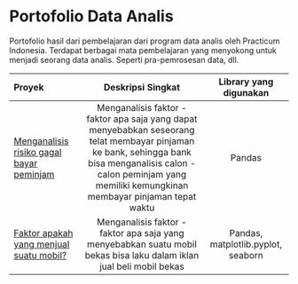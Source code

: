 # Portofolio Data Analis

Portofolio hasil dari pembelajaran dari program data analis oleh Practicum Indonesia. Terdapat berbagai mata pembelajaran yang menyokong untuk menjadi seorang data analis. Seperti pra-pemrosesan data, dll. 





| Proyek            |Deskripsi Singkat              |Library yang digunakan                    |
| :-------------------- | :---------------------: |:---------------------------:|
|     [Menganalisis risiko gagal bayar peminjam](https://github.com/hantaff197/data-analis-portofolio/tree/main/Sprint%201)     |     Menganalisis faktor - faktor apa saja yang dapat menyebabkan seseorang telat membayar pinjaman ke bank, sehingga bank bisa menganalisis calon - calon peminjam yang memiliki kemungkinan membayar pinjaman tepat waktu    |      Pandas         |
|     [Faktor apakah yang menjual suatu mobil?](https://github.com/hantaff197/data-analis-portofolio/tree/main/Sprint%202)     |     Menganalisis faktor - faktor apa saja yang menyebabkan suatu mobil bekas bisa laku dalam iklan jual beli mobil bekas   |      Pandas, matplotlib.pyplot, seaborn         |

